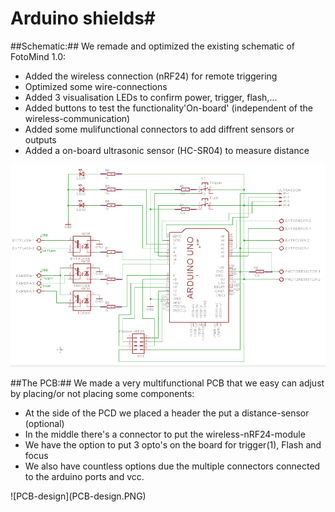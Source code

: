 # Arduino shields#

##Schematic:##
We remade and optimized the existing schematic of FotoMind 1.0:
<ul>
<li>Added the wireless connection (nRF24) for remote triggering</li>
<li>Optimized some wire-connections</li>
<li>Added 3 visualisation LEDs to confirm power, trigger, flash,...</li>
<li>Added buttons to test the functionality'On-board' (independent of the wireless-communication)</li>
<li>Added some mulifunctional connectors to add diffrent sensors or outputs</li>
<li>Added a on-board ultrasonic sensor (HC-SR04) to measure distance </li>
</ul>

![schematic](Schematic.PNG)


##The PCB:##
We made a very multifunctional PCB that we easy can adjust by placing/or not placing some components:
<ul>
<li>At the side of the PCD we placed a header the put a distance-sensor (optional)  </li>
<li>In the middle there's a connector to put the wireless-nRF24-module </li>
<li>We have the option to put 3 opto's on the board for trigger(1), Flash and focus</li>
<li>We also have countless options due the multiple connectors connected to the arduino ports and vcc.</li>
</ul>
![PCB-design](PCB-design.PNG)